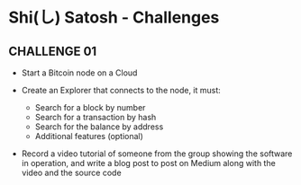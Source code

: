 # Shi(し) Satosh - Challenges

## CHALLENGE 01

-   Start a Bitcoin node on a Cloud
-   Create an Explorer that connects to the node, it must:

    -   Search for a block by number
    -   Search for a transaction by hash
    -   Search for the balance by address
    -   Additional features (optional)

-   Record a video tutorial of someone from the group showing the software in operation, and write a blog post to post on Medium along with the video and the source code
